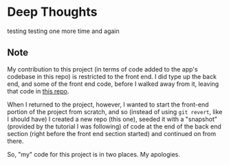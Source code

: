 # Deep Thoughts
testing testing one more time and again

## Note

My contribution to this project (in terms of code added to the app's codebase in this repo) is restricted to the front end. I did type up the back end, and some of the front end code, before I walked away from it, leaving that code in [this repo](https://github.com/johnproodian/deep-thoughts).

When I returned to the project, however, I wanted to start the front-end portion of the project from scratch, and so (instead of using ```git revert```, like I should have) I created a new repo (this one), seeded it with a "snapshot" (provided by the tutorial I was following) of code at the end of the back end section (right before the front end section started) and continued on from there. 

So, "my" code for this project is in two places. My apologies.
